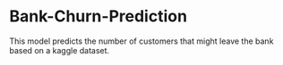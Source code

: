 # Bank-Churn-Prediction
This model predicts the number of customers that might leave the bank based on a kaggle dataset.

